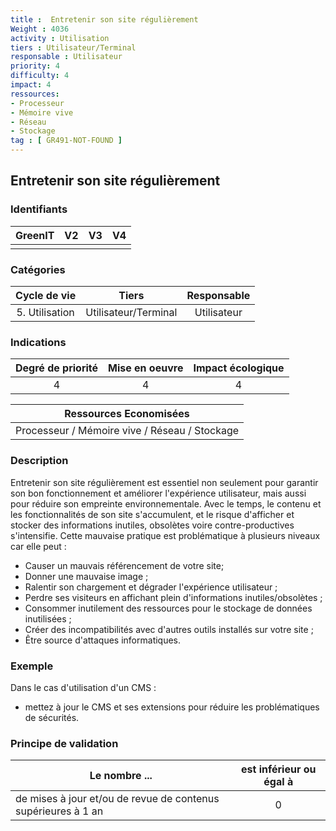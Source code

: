 ```yaml
---
title :  Entretenir son site régulièrement
Weight : 4036
activity : Utilisation
tiers : Utilisateur/Terminal
responsable : Utilisateur
priority: 4
difficulty: 4
impact: 4
ressources:
- Processeur
- Mémoire vive
- Réseau
- Stockage
tag : [ GR491-NOT-FOUND ]
---
```


## Entretenir son site régulièrement

### Identifiants

| GreenIT |  V2  |  V3  |  V4  |
|:-------:|:----:|:----:|:----:|
|      |   |   |      |

### Catégories

| Cycle de vie |  Tiers  |  Responsable  |
|:---------:|:----:|:----:|
| 5. Utilisation | Utilisateur/Terminal | Utilisateur |

### Indications

| Degré de priorité |      Mise en oeuvre       |  Impact écologique    |
|:-------------------:|:-------------------------:|:---------------------:|
| 4 | 4 | 4 |

|Ressources Economisées                                      |
|:----------------------------------------------------------:|
|  Processeur / Mémoire vive / Réseau / Stockage  |

### Description

Entretenir son site régulièrement est essentiel non seulement pour garantir son bon fonctionnement et améliorer l'expérience utilisateur, mais aussi pour réduire son empreinte environnementale. Avec le temps, le contenu et les fonctionnalités de son site s'accumulent, et le risque d'afficher et stocker des informations inutiles, obsolètes voire contre-productives s'intensifie.
Cette mauvaise pratique est problématique à plusieurs niveaux car elle peut :

- Causer un mauvais référencement de votre site;
- Donner une mauvaise image ;
- Ralentir son chargement et dégrader l'expérience utilisateur ;
- Perdre ses visiteurs en affichant plein d'informations inutiles/obsolètes ;
- Consommer inutilement des ressources pour le stockage de données inutilisées ;
- Créer des incompatibilités avec d'autres outils installés sur votre site ;
- Être source d'attaques informatiques.

### Exemple

Dans le cas d'utilisation d'un CMS :
- mettez à jour le CMS et ses extensions pour réduire les problématiques de sécurités.

### Principe de validation

| Le nombre ... | est inférieur ou égal à |
| ------------- | :---------------------: |
| de mises à jour et/ou de revue de contenus supérieures à 1 an  | 0 |

